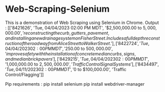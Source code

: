 # Web-Scraping-Selenium
This is a demonstration of Web Scraping using Selenium in Chrome.
Output :
[['8421626', 'Tue, 04/04/2023 02:00 PM MDT', '$2,500,000.00 to $5,000,000.00', 'reconstructing the curb, gutters, pavement, and installing a new drainage system on Fisher Street. Includes a full depth reconstruction of the roadway from Alice Street to Walker Street.'], ['8422724', 'Tue, 04/04/2023 02:00 PM MDT', '$250.00 to $500,000.00', 'improve safety with the installation of concrete median curbs, signs, and median brick pavers'], ['8429215', 'Tue, 04/04/2023 02:00 PM MDT', '$1,000,000.00 to $2,500,000.00', 'Traffic Control Signal Systems'], ['8434497', 'Tue, 04/11/2023 02:00 PM MDT', '$0 to $100,000.00', 'Traffic Control/Flagging']]

Pip requirements :
pip install selenium
pip install webdriver-manager

